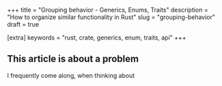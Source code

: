 +++
title = "Grouping behavior - Generics, Enums, Traits"
description = "How to organize similar functionality in Rust"
slug = "grouping-behavior"
draft = true

[extra]
keywords = "rust, crate, generics, enum, traits, api"
+++

## This article is about a problem

I frequently come along, when thinking about
